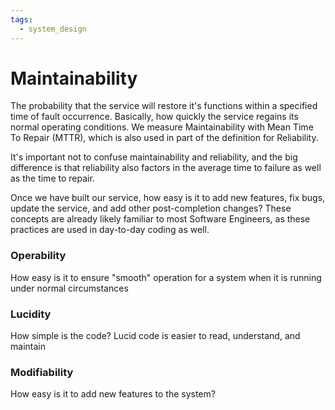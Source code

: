 ```yaml
---
tags:
  - system_design
---
```

# Maintainability 
The probability that the service will restore it's functions within a specified time of fault occurrence. Basically, how quickly the service regains its normal operating conditions. We measure Maintainability with Mean Time To Repair (MTTR), which is also used in part of the definition for Reliability.

It's important not to confuse maintainability and reliability, and the big difference is that reliability also factors in the average time to failure as well as the time to repair.

Once we have built our service, how easy is it to add new features, fix bugs, update the service, and add other post-completion changes?
These concepts are already likely familiar to most Software Engineers, as these practices are used in day-to-day coding as well.

### Operability 
How easy is it to ensure "smooth" operation for a system when it is running under normal circumstances 

### Lucidity 
How simple is the code? Lucid code is easier to read, understand, and maintain

### Modifiability 
How easy is it to add new features to the system?
